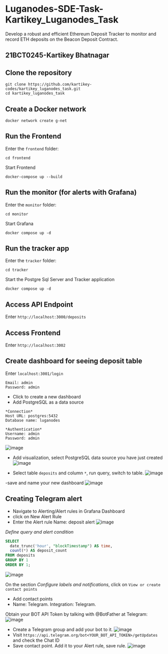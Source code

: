 # Luganodes-SDE-Task-Kartikey_Luganodes_Task
Develop a robust and efficient Ethereum Deposit Tracker to monitor and record ETH deposits on the Beacon Deposit Contract.

## 21BCT0245-Kartikey Bhatnagar

## Clone the repository

```
git clone https://github.com/kartikey-codes/kartikey_luganodes_task.git
cd kartikey_luganodes_task
```

## Create a Docker network

```
docker network create g-net
```

## Run the Frontend 

Enter the `frontend` folder:

```
cd frontend
```

Start Frontend

```
docker-compose up --build

```

## Run the monitor (for alerts with Grafana)

Enter the `monitor` folder:

```
cd monitor
```

Start Grafana

```
docker compose up -d
```

## Run the tracker app

Enter the `tracker` folder:

```
cd tracker
```
Start the Postgre Sql Server and Tracker application

```
docker compose up -d
```

## Access API Endpoint
Enter `http://localhost:3000/deposits`

## Access Frontend
Enter `http://localhost:3002`

## Create dashboard for seeing deposit table

Enter `localhost:3001/login`

```
Email: admin
Password: admin
```

- Click to create a new dashboard
- Add PostgreSQL as a data source
```
*Connection*
Host URL: postgres:5432
Database name: luganodes

*Authentication*
Username: admin
Password: admin
```
![image](https://github.com/user-attachments/assets/557311f4-477e-4e42-bb96-f830d63e46e4)

- Add visualization, select PostgreSQL data source you have just created
  ![image](https://github.com/user-attachments/assets/cd0690c1-8b10-4dae-b505-ec956866c4d1)

- Select table `deposits` and column `*`, run query, switch to table.
 ![image](https://github.com/user-attachments/assets/120cfb3e-d385-4c3e-8019-9ffeee180fc3)

-save and name your new dashboard
![image](https://github.com/user-attachments/assets/d511ed38-0f45-4456-b257-ec724c1e036f)

## Creating Telegram alert

- Navigate to Alerting/Alert rules in Grafana Dashboard
- click on New Alert Rule
- Enter the Alert rule Name: deposit alert
![image](https://github.com/user-attachments/assets/23cad8dc-1a64-451c-a79a-b7490ad31c75)

_Define query and alert condition_

```sql
SELECT
  date_trunc('hour', "blockTimestamp") AS time,
  count(*) AS deposit_count
FROM deposits
GROUP BY 1
ORDER BY 1;
```

![image](https://github.com/user-attachments/assets/afc5c9cf-9e01-4120-b12a-282c75243041)

On the section _Configure labels and notifications_, click on `View or create contact points`

- Add contact points
- Name: Telegram. Integration: Telegram.

Obtain your BOT API Token by talking with @BotFather at Telegram:
![image](https://github.com/user-attachments/assets/94bdde2c-447c-4874-979b-ec660df024ce)


- Create a Telegram group and add your bot to it.
  ![image](https://github.com/user-attachments/assets/e877d08c-d621-4c99-8b80-3bf0e1c4a115)
- Visit `https://api.telegram.org/bot<YOUR_BOT_API_TOKEN>/getUpdates` and check the Chat ID
- Save contact point. Add it to your Alert rule, save rule.
  ![image](https://github.com/user-attachments/assets/93393072-0042-4401-920c-788e76493898)




